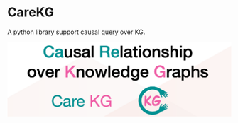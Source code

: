 # CareKG
A python library support causal query over KG.

![](https://raw.githubusercontent.com/jason-huanghao/PicGoBed/master/imgs/20221017145144.png)




